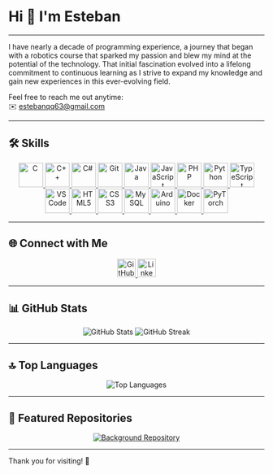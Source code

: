 # Hi 👋 I'm Esteban

---

I have nearly a decade of programming experience, a journey that began with a robotics course that sparked my passion and blew my mind at the potential of the technology. That initial fascination evolved into a lifelong commitment to continuous learning as I strive to expand my knowledge and gain new experiences in this ever-evolving field. 

Feel free to reach me out anytime:  
✉️ [estebanqq63@gmail.com](mailto:estebanqq63@gmail.com)

---

## 🛠️ Skills  

<p align="center">
  <a href="https://docs.microsoft.com/en-us/cpp/?view=msvc-170" target="_blank" rel="noreferrer">
    <img src="https://raw.githubusercontent.com/danielcranney/readme-generator/main/public/icons/skills/c-colored.svg" width="48" height="48" alt="C" />
  </a>
  <a href="https://docs.microsoft.com/en-us/cpp/?view=msvc-170" target="_blank" rel="noreferrer">
    <img src="https://raw.githubusercontent.com/danielcranney/readme-generator/main/public/icons/skills/cplusplus-colored.svg" width="48" height="48" alt="C++" />
  </a>
  <a href="https://docs.microsoft.com/en-us/dotnet/csharp/" target="_blank" rel="noreferrer">
    <img src="https://raw.githubusercontent.com/danielcranney/readme-generator/main/public/icons/skills/csharp-colored.svg" width="48" height="48" alt="C#" />
  </a>
  <a href="https://git-scm.com/" target="_blank" rel="noreferrer">
    <img src="https://raw.githubusercontent.com/danielcranney/readme-generator/main/public/icons/skills/git-colored.svg" width="48" height="48" alt="Git" />
  </a>
  <a href="https://www.oracle.com/java/" target="_blank" rel="noreferrer">
    <img src="https://raw.githubusercontent.com/danielcranney/readme-generator/main/public/icons/skills/java-colored.svg" width="48" height="48" alt="Java" />
  </a>
  <a href="https://developer.mozilla.org/en-US/docs/Web/JavaScript" target="_blank" rel="noreferrer">
    <img src="https://raw.githubusercontent.com/danielcranney/readme-generator/main/public/icons/skills/javascript-colored.svg" width="48" height="48" alt="JavaScript" />
  </a>
  <a href="https://www.php.net/" target="_blank" rel="noreferrer">
    <img src="https://raw.githubusercontent.com/danielcranney/readme-generator/main/public/icons/skills/php-colored.svg" width="48" height="48" alt="PHP" />
  </a>
  <a href="https://www.python.org/" target="_blank" rel="noreferrer">
    <img src="https://raw.githubusercontent.com/danielcranney/readme-generator/main/public/icons/skills/python-colored.svg" width="48" height="48" alt="Python" />
  </a>
  <a href="https://www.typescriptlang.org/" target="_blank" rel="noreferrer">
    <img src="https://raw.githubusercontent.com/danielcranney/readme-generator/main/public/icons/skills/typescript-colored.svg" width="48" height="48" alt="TypeScript" />
  </a>
  <a href="https://code.visualstudio.com/" target="_blank" rel="noreferrer">
    <img src="https://raw.githubusercontent.com/danielcranney/readme-generator/main/public/icons/skills/visualstudiocode.svg" width="48" height="48" alt="VS Code" />
  </a>
  <a href="https://developer.mozilla.org/en-US/docs/Glossary/HTML5" target="_blank" rel="noreferrer">
    <img src="https://raw.githubusercontent.com/danielcranney/readme-generator/main/public/icons/skills/html5-colored.svg" width="48" height="48" alt="HTML5" />
  </a>
  <a href="https://www.w3.org/TR/CSS/#css" target="_blank" rel="noreferrer">
    <img src="https://raw.githubusercontent.com/danielcranney/readme-generator/main/public/icons/skills/css3-colored.svg" width="48" height="48" alt="CSS3" />
  </a>
  <a href="https://www.mysql.com/" target="_blank" rel="noreferrer">
    <img src="https://raw.githubusercontent.com/danielcranney/readme-generator/main/public/icons/skills/mysql-colored.svg" width="48" height="48" alt="MySQL" />
  </a>
  <a href="https://store.arduino.cc/" target="_blank" rel="noreferrer">
    <img src="https://raw.githubusercontent.com/danielcranney/readme-generator/main/public/icons/skills/arduino-colored.svg" width="48" height="48" alt="Arduino" />
  </a>
  <a href="https://www.docker.com/" target="_blank" rel="noreferrer">
    <img src="https://raw.githubusercontent.com/danielcranney/readme-generator/main/public/icons/skills/docker-colored.svg" width="48" height="48" alt="Docker" />
  </a>
  <a href="https://pytorch.org/" target="_blank" rel="noreferrer">
    <img src="https://raw.githubusercontent.com/danielcranney/readme-generator/main/public/icons/skills/pytorch-colored.svg" width="48" height="48" alt="PyTorch" />
  </a>
</p>

---

## 🌐 Connect with Me  

<p align="center">
  <a href="https://www.github.com/vNecroX" target="_blank" rel="noreferrer">
    <img src="https://raw.githubusercontent.com/danielcranney/readme-generator/main/public/icons/socials/github.svg" width="36" height="36" alt="GitHub" />
  </a>
  <a href="https://www.linkedin.com/in/esteban-quintero-382a851b5/" target="_blank" rel="noreferrer">
    <img src="https://raw.githubusercontent.com/danielcranney/readme-generator/main/public/icons/socials/linkedin.svg" width="36" height="36" alt="LinkedIn" />
  </a>
</p>

---

## 📊 GitHub Stats  

<div align="center">
  <img src="https://github-readme-stats.vercel.app/api?username=vNecroX&show_icons=true&hide=&count_private=true&title_color=0891b2&text_color=ffffff&icon_color=0891b2&bg_color=1c1917&hide_border=true&show_icons=true" alt="GitHub Stats" />
  <img src="https://github-readme-streak-stats.herokuapp.com/?user=vNecroX&stroke=ffffff&background=1c1917&ring=0891b2&fire=0891b2&currStreakNum=ffffff&currStreakLabel=0891b2&sideNums=ffffff&sideLabels=ffffff&dates=ffffff&hide_border=true" alt="GitHub Streak" />
</div>

---

## 🔝 Top Languages  

<div align="center">
  <img src="https://github-readme-stats.vercel.app/api/top-langs/?username=vNecroX&langs_count=10&title_color=0891b2&text_color=ffffff&icon_color=0891b2&bg_color=1c1917&hide_border=true&locale=en&custom_title=Top%20Languages" alt="Top Languages" />
</div>

---

## 📂 Featured Repositories  

<div align="center">
  <a href="https://github.com/vNecroX/Background" target="_blank">
    <img src="https://github-readme-stats.vercel.app/api/pin/?username=vNecroX&repo=Background&title_color=0891b2&text_color=ffffff&icon_color=0891b2&bg_color=1c1917&hide_border=true" alt="Background Repository" />
  </a>
</div>

---

Thank you for visiting! 🚀
